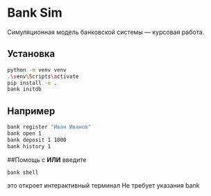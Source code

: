 
# Bank Sim 

Симуляционная модель банковской системы — курсовая работа.

## Установка

```bash
python -m venv venv
.\venv\Scripts\activate
pip install -e .
bank initdb
```

## Например

```bash
bank register "Иван Иванов"
bank open 1
bank deposit 1 1000
bank history 1
```
##Помощь с 
**ИЛИ**
введите
```bash
bank shell
```
это откроет интерактивный терминал
Не требует указания bank


